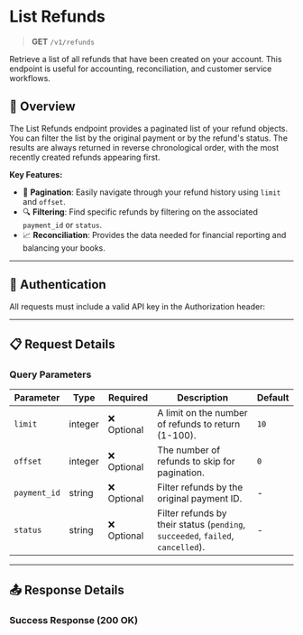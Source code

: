 # List Refunds

> **GET** `/v1/refunds`

Retrieve a list of all refunds that have been created on your account. This endpoint is useful for accounting, reconciliation, and customer service workflows.

## 🎯 Overview

The List Refunds endpoint provides a paginated list of your refund objects. You can filter the list by the original payment or by the refund's status. The results are always returned in reverse chronological order, with the most recently created refunds appearing first.

**Key Features:**
- 🔢 **Pagination**: Easily navigate through your refund history using `limit` and `offset`.
- 🔍 **Filtering**: Find specific refunds by filtering on the associated `payment_id` or `status`.
- 📈 **Reconciliation**: Provides the data needed for financial reporting and balancing your books.

---

## 🔐 Authentication

All requests must include a valid API key in the Authorization header:

---

## 📋 Request Details

### Query Parameters

| Parameter | Type | Required | Description | Default |
|---|---|---|---|---|
| `limit` | integer | ❌ Optional | A limit on the number of refunds to return (1-100). | `10` |
| `offset` | integer | ❌ Optional | The number of refunds to skip for pagination. | `0` |
| `payment_id` | string | ❌ Optional | Filter refunds by the original payment ID. | - |
| `status` | string | ❌ Optional | Filter refunds by their status (`pending`, `succeeded`, `failed`, `cancelled`). | - |

---

## 📤 Response Details

### Success Response (200 OK)
